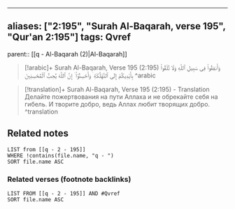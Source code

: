 
---
aliases: ["2:195", "Surah Al-Baqarah, verse 195", "Qur'an 2:195"]
tags: Qvref
---

parent:: [[q - Al-Baqarah (2)|Al-Baqarah]]

> [!arabic]+ Surah Al-Baqarah, Verse 195 (2:195)
> <span class="quran-arabic">وَأَنفِقُوا۟ فِى سَبِيلِ ٱللَّهِ وَلَا تُلْقُوا۟ بِأَيْدِيكُمْ إِلَى ٱلتَّهْلُكَةِ ۛ وَأَحْسِنُوٓا۟ ۛ إِنَّ ٱللَّهَ يُحِبُّ ٱلْمُحْسِنِينَ</span>
^arabic

> [!translation]+ Surah Al-Baqarah, Verse 195 (2:195) - Translation
> Делайте пожертвования на пути Аллаха и не обрекайте себя на гибель. И творите добро, ведь Аллах любит творящих добро.
^translation



## Related notes
```dataview
LIST from [[q - 2 - 195]]
WHERE !contains(file.name, "q - ")
SORT file.name ASC
```

### Related verses (footnote backlinks)
```dataview
LIST FROM [[q - 2 - 195]] AND #Qvref
SORT file.name ASC
```


